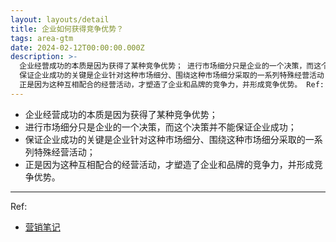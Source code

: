 ```yaml
---
layout: layouts/detail
title: 企业如何获得竞争优势？
tags: area-gtm
date: 2024-02-12T00:00:00.000Z
description: >-
  企业经营成功的本质是因为获得了某种竞争优势； 进行市场细分只是企业的一个决策，而这个决策并不能保证企业成功；
  保证企业成功的关键是企业针对这种市场细分、围绕这种市场细分采取的一系列特殊经营活动；
  正是因为这种互相配合的经营活动，才塑造了企业和品牌的竞争力，并形成竞争优势。 Ref: 营销笔记
---
```

* 企业经营成功的本质是因为获得了某种竞争优势；
* 进行市场细分只是企业的一个决策，而这个决策并不能保证企业成功；
* 保证企业成功的关键是企业针对这种市场细分、围绕这种市场细分采取的一系列特殊经营活动；
* 正是因为这种互相配合的经营活动，才塑造了企业和品牌的竞争力，并形成竞争优势。

---

Ref:
* <a href="https://yd.qq.com/web/bookDetail/0fd322c0813ab705bg019599" target="_blank">营销笔记</a>

